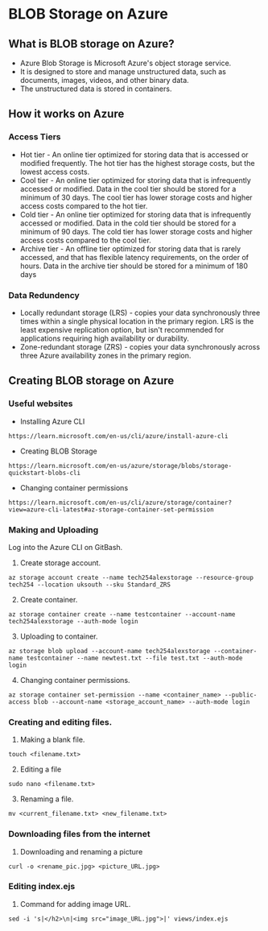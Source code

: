 # BLOB Storage on Azure

## What is BLOB storage on Azure?

- Azure Blob Storage is Microsoft Azure's object storage service. 
- It is designed to store and manage unstructured data, such as documents, images, videos, and other binary data.
- The unstructured data is stored in containers.

## How it works on Azure

### Access Tiers

- Hot tier - An online tier optimized for storing data that is accessed or modified frequently. The hot tier has the highest storage costs, but the lowest access costs.
- Cool tier - An online tier optimized for storing data that is infrequently accessed or modified. Data in the cool tier should be stored for a minimum of 30 days. The cool tier has lower storage costs and higher access costs compared to the hot tier.
- Cold tier - An online tier optimized for storing data that is infrequently accessed or modified. Data in the cold tier should be stored for a minimum of 90 days. The cold tier has lower storage costs and higher access costs compared to the cool tier.
- Archive tier - An offline tier optimized for storing data that is rarely accessed, and that has flexible latency requirements, on the order of hours. Data in the archive tier should be stored for a minimum of 180 days

### Data Redundency

- Locally redundant storage (LRS) - copies your data synchronously three times within a single physical location in the primary region. LRS is the least expensive replication option, but isn't recommended for applications requiring high availability or durability.
- Zone-redundant storage (ZRS) - copies your data synchronously across three Azure availability zones in the primary region.

## Creating BLOB storage on Azure

### Useful websites

- Installing Azure CLI
````
https://learn.microsoft.com/en-us/cli/azure/install-azure-cli
````
- Creating BLOB Storage
````
https://learn.microsoft.com/en-us/azure/storage/blobs/storage-quickstart-blobs-cli
````
- Changing container permissions
````
https://learn.microsoft.com/en-us/cli/azure/storage/container?view=azure-cli-latest#az-storage-container-set-permission
````

### Making and Uploading

Log into the Azure CLI on GitBash.

1) Create storage account.
````
az storage account create --name tech254alexstorage --resource-group tech254 --location uksouth --sku Standard_ZRS
````
2) Create container.
````
az storage container create --name testcontainer --account-name tech254alexstorage --auth-mode login
````
3) Uploading to container.
````
az storage blob upload --account-name tech254alexstorage --container-name testcontainer --name newtest.txt --file test.txt --auth-mode login
````
4) Changing container permissions.
````
az storage container set-permission --name <container_name> --public-access blob --account-name <storage_account_name> --auth-mode login
````

### Creating and editing files.

1) Making a blank file.
````
touch <filename.txt>
````
2) Editing a file
````
sudo nano <filename.txt>
````
3) Renaming a file.
````
mv <current_filename.txt> <new_filename.txt>
````

### Downloading files from the internet

1) Downloading and renaming a picture
````
curl -o <rename_pic.jpg> <picture_URL.jpg>
````

### Editing index.ejs

1) Command for adding image URL.
````
sed -i 's|</h2>\n|<img src="image_URL.jpg">|' views/index.ejs
````

